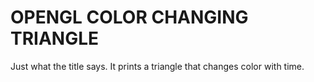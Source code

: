 # OPENGL COLOR CHANGING TRIANGLE
Just what the title says.
It prints a triangle that changes color with time.
